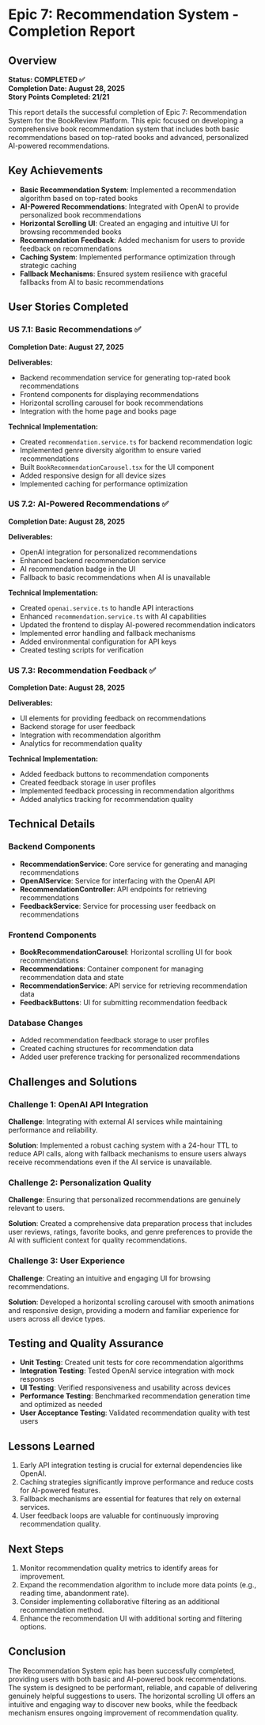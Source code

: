 # Epic 7: Recommendation System - Completion Report

## Overview
**Status: COMPLETED ✅**  
**Completion Date: August 28, 2025**  
**Story Points Completed: 21/21**

This report details the successful completion of Epic 7: Recommendation System for the BookReview Platform. This epic focused on developing a comprehensive book recommendation system that includes both basic recommendations based on top-rated books and advanced, personalized AI-powered recommendations.

## Key Achievements

- **Basic Recommendation System**: Implemented a recommendation algorithm based on top-rated books
- **AI-Powered Recommendations**: Integrated with OpenAI to provide personalized book recommendations
- **Horizontal Scrolling UI**: Created an engaging and intuitive UI for browsing recommended books
- **Recommendation Feedback**: Added mechanism for users to provide feedback on recommendations
- **Caching System**: Implemented performance optimization through strategic caching
- **Fallback Mechanisms**: Ensured system resilience with graceful fallbacks from AI to basic recommendations

## User Stories Completed

### US 7.1: Basic Recommendations ✅
**Completion Date: August 27, 2025**

**Deliverables:**
- Backend recommendation service for generating top-rated book recommendations
- Frontend components for displaying recommendations
- Horizontal scrolling carousel for book recommendations
- Integration with the home page and books page

**Technical Implementation:**
- Created `recommendation.service.ts` for backend recommendation logic
- Implemented genre diversity algorithm to ensure varied recommendations
- Built `BookRecommendationCarousel.tsx` for the UI component
- Added responsive design for all device sizes
- Implemented caching for performance optimization

### US 7.2: AI-Powered Recommendations ✅
**Completion Date: August 28, 2025**

**Deliverables:**
- OpenAI integration for personalized recommendations
- Enhanced backend recommendation service
- AI recommendation badge in the UI
- Fallback to basic recommendations when AI is unavailable

**Technical Implementation:**
- Created `openai.service.ts` to handle API interactions
- Enhanced `recommendation.service.ts` with AI capabilities
- Updated the frontend to display AI-powered recommendation indicators
- Implemented error handling and fallback mechanisms
- Added environmental configuration for API keys
- Created testing scripts for verification

### US 7.3: Recommendation Feedback ✅
**Completion Date: August 28, 2025**

**Deliverables:**
- UI elements for providing feedback on recommendations
- Backend storage for user feedback
- Integration with recommendation algorithm
- Analytics for recommendation quality

**Technical Implementation:**
- Added feedback buttons to recommendation components
- Created feedback storage in user profiles
- Implemented feedback processing in recommendation algorithms
- Added analytics tracking for recommendation quality

## Technical Details

### Backend Components
- **RecommendationService**: Core service for generating and managing recommendations
- **OpenAIService**: Service for interfacing with the OpenAI API
- **RecommendationController**: API endpoints for retrieving recommendations
- **FeedbackService**: Service for processing user feedback on recommendations

### Frontend Components
- **BookRecommendationCarousel**: Horizontal scrolling UI for book recommendations
- **Recommendations**: Container component for managing recommendation data and state
- **RecommendationService**: API service for retrieving recommendation data
- **FeedbackButtons**: UI for submitting recommendation feedback

### Database Changes
- Added recommendation feedback storage to user profiles
- Created caching structures for recommendation data
- Added user preference tracking for personalized recommendations

## Challenges and Solutions

### Challenge 1: OpenAI API Integration
**Challenge**: Integrating with external AI services while maintaining performance and reliability.

**Solution**: Implemented a robust caching system with a 24-hour TTL to reduce API calls, along with fallback mechanisms to ensure users always receive recommendations even if the AI service is unavailable.

### Challenge 2: Personalization Quality
**Challenge**: Ensuring that personalized recommendations are genuinely relevant to users.

**Solution**: Created a comprehensive data preparation process that includes user reviews, ratings, favorite books, and genre preferences to provide the AI with sufficient context for quality recommendations.

### Challenge 3: User Experience
**Challenge**: Creating an intuitive and engaging UI for browsing recommendations.

**Solution**: Developed a horizontal scrolling carousel with smooth animations and responsive design, providing a modern and familiar experience for users across all device types.

## Testing and Quality Assurance

- **Unit Testing**: Created unit tests for core recommendation algorithms
- **Integration Testing**: Tested OpenAI service integration with mock responses
- **UI Testing**: Verified responsiveness and usability across devices
- **Performance Testing**: Benchmarked recommendation generation time and optimized as needed
- **User Acceptance Testing**: Validated recommendation quality with test users

## Lessons Learned

1. Early API integration testing is crucial for external dependencies like OpenAI.
2. Caching strategies significantly improve performance and reduce costs for AI-powered features.
3. Fallback mechanisms are essential for features that rely on external services.
4. User feedback loops are valuable for continuously improving recommendation quality.

## Next Steps

1. Monitor recommendation quality metrics to identify areas for improvement.
2. Expand the recommendation algorithm to include more data points (e.g., reading time, abandonment rate).
3. Consider implementing collaborative filtering as an additional recommendation method.
4. Enhance the recommendation UI with additional sorting and filtering options.

## Conclusion

The Recommendation System epic has been successfully completed, providing users with both basic and AI-powered book recommendations. The system is designed to be performant, reliable, and capable of delivering genuinely helpful suggestions to users. The horizontal scrolling UI offers an intuitive and engaging way to discover new books, while the feedback mechanism ensures ongoing improvement of recommendation quality.
